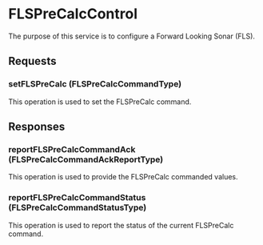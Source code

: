 # FLSPreCalcControl
The purpose of this service is to configure a Forward Looking Sonar (FLS).

## Requests
### setFLSPreCalc (FLSPreCalcCommandType)
This operation is used to set the FLSPreCalc command.

## Responses
### reportFLSPreCalcCommandAck (FLSPreCalcCommandAckReportType)
This operation is used to provide the FLSPreCalc commanded values.
### reportFLSPreCalcCommandStatus (FLSPreCalcCommandStatusType)
This operation is used to report the status of the current FLSPreCalc command.
